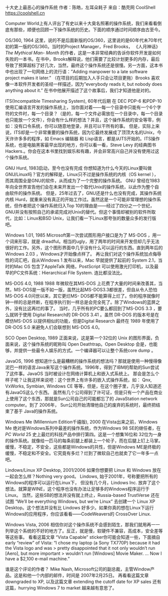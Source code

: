 十大史上最恶心的操作系统
作者：陈皓，左耳朵耗子
来自：酷壳网 CoolShell https://coolshell.cn

Computer World上有人评出了有史以来十大臭名照著的操作系统，我们来看看倒底有那些，顺便也回顾一下操作系统的历史。下面的顺序通过时间顺序由古至今。

OS/360, 1964
这里，说的不是后面新版的OS/360，这里说的是60年代未70年代初的第一版的OS/360。当时的Project Manager，Fred Brooks， 《人月神话》 _The Mythical Man- Month_ 的作者，这是一本非常经典的告诉你软件开发是如何失败的一本书。在书中，Brooks解释说，他们需要了比较计划更多的内存，最后导致了预算超标了好几次，当然，最终这个操作系统还是很慢。另一方面，这本书中也出现了一句网络上的流行语：”Adding manpower to a late software project makes it later.” （在项目的后期加入人手只会让项目更拖）Brooks 喜欢像一本软件开发者的圣经一样描述，因为”everybody reads it, but nobody does anything about it.” 在书中他展开描述了这个故事后，我们才知道他是对的。

ITS(Incompatible Timesharing System), 60年代后期
在 DEC PDP-6 和PDP-10 使用汇编语言开发的操作系统上，当你面对着——每一个目录中只能有一个6个字符的文件时，每一个目录？（是的，每一个文件必需放在一个目录中，每一个目录也只能放一个文件），你会有什么样的想法？并且，这个操作系统的安全等零，例如：没有口令系统，你可以随意地登录，并且可以干所有的事。
但是，实际上来说，ITS却是一个非常重要的操作系统，因为它最终发展成了顶顶大名的Unix，今天许许多多的程序，如 Emacs 编辑器 和 Lisp语言，都是从ITS开始的。ITS操作系统，也是电脑黑客最早出现的地方，你可以看一看，Steve Levy 的经典图书 Hackers.。你会在这本书里找到娱乐和有趣，并会非常高兴自己并没有使用过这个操作系统。

GNU Hurd, 1983启动，至今也没有完成
你想知道为什么今天的Linux要叫做GNU/Linux吗？官方的解释是，Linux只不过是操作系统的内核（OS kernel ），而其周围全是GNU的软件，从而成为了一个完整的操作系统。 GNU 曾经在1983年向全世界宣告他们会在未来开发出一个取代Unix的操作系统，以此作为整个自由软件的操作系统。
但是，25年过去了，GNU还是什么也没有完成，其操作系统内核 Hurd，就重来没有真正的开始工作过。虽然这是一个可能非常理想的操作系统，但作者把这个操作系统归入Top 10的理由是——经过了四分之一个世纪，GNU并没有按照自己的承诺完成对Unix的替代。但这个事情却被别的软件所取代，比如：Linux和BSD Unix，让我们看一下Linux那夸张的数量众多的发行版吧。

Windows 1.01, 1985
Microsoft第一次尝试图形用户接口是为了 MS-DOS ，用一个词来形容，就是 dreadful。相当的ugly，用了两年的时间来开发但却几乎无法很好的工作。另外，这个图形界面中几乎没有什么可以运行的东西。直到两年后的Windows 2.03 ，Windows才开始像点样了。
再让我们对这个操作系统加点侮辱性的词汇吧，自从Windows 1 发布以来，Mac 早就提供了起前的 System 2.1，当时的Mac OS 包含了AppleTalk 网络，PostScript 可以使用激光打印机，以及最早的PC文件系统：Hierarchical File System. 连比都没法比。

MS-DOS 4.0, 1988
1988 年微软在其MS-DOS 上花费了大量的时间来改善其，当然，MS-DOS是一版不如一版，虽然比起MS-DOS3.3都很差，但自从令人恐怕MS-DOS 4.0问世以来，其它更烂MS- DOS都不能算得上烂了。你的程序就像时钟一样的总是终断，在程序执行到一样总是会完全死了。除了Windows的蓝屏之外，没有比这再烂的事了。
当时，几乎所有的PC要么都回到了MS-DOS 3.3 ，要么就转于使用 Digital Research的 DR-DOS 3.41 。虽然 DR-DOS 的版本号是在模仿MS-DOS 以提供相似的功能，但是Digital Research 最终在 1989 年使用了 DR-DOS 5.0 来避免人们会联想到 MS-DOS 4.0。

SCO Open Desktop, 1989
正面来说，这是第一个32位的 Unix 的图形界面，负面来说，这个操作系统的昵称叫 Open Deathtrap。Open Desktop 会是，也能够，并提供一些最令人娱乐的方式。一个编译器可以让整个系统core dump 。

JavaOS, 1996
想知道什么是最糟糕的操作系统的想法吗？那就是使用一种慢得像泥巴一样的语言Java来写这个操作系统。1996年，得到了IBM的帮助的Sun尝试了这件事。JavaOS 当时被设计在网络计算机上和嵌入式系统上。
那会是怎么个样子呢？让我这样来说吧：这个世界上有许多的嵌入式操作系统，如： Qnx, VxWorks, Symbian, Windows CE 等等，但是，在这个圈子里，几乎没人知道还有JavaOS这么个东西。
虽然有几个公司得到了许可证，但是只有一个产品在商业上使用了这个东西，那就是Sun公司自己的可能都忘了的 JavaStation network computer。到了 2006年， Sun公司开始清理他自己的废弃的系统时，最终把结束了基于 Java的操作系统。

Windows Me (Millennium Edition千禧版), 2000
在Vista出来之前，Windows Me 绝对是Windows系列中最差的操作系统，作为Windows 98 SE的继任者，在 _PC World_ 25 史上最烂的科技产品中排行第四。这是一个想集16位和 32位为一身的操作系统。就像给一匹马的每条前腿上都装上一个轮子，而在后腿上钉上马掌。缓慢，不稳定，不安全，这些都是Windows的共性，但是Windows ME是终极的缓慢，不稳定和不安全。它究竟有多烂？烂到了微软自己也就卖了它一年多一点吧。

Lindows/Linux XP Desktop, 2001/2006
如果你想要把 Linux 和 Windows 放在一起会怎么样？Nothing very good。 Lindows, 始于2001年，号称要把所有的Windows的程序可以运行在Linux下， 但没有几个月，Lindows Inc. 放弃了这个想法。就算是WINE，这个程序也没有办法让足够多的Windows程序运行于Linux。
当然，这些SB的想法并没有就上终止，Russia-based TrustVerse 还在试图 “We’ll be everything Windows, but we’re Linux” 去创建一个 Linux XP Desktop。这个想法并没有比 Lindows 好多少。如果你真的想在Linux下运行Windows的应用程序，你应该看看——CodeWeavers的 CrossOver Linux.

Windows Vista, 2006
相信你对这个操作系统不会感到陌生，那我们就用再一一列举这个系统的不好的地方了。反正，就是慢，软硬件不兼容，高成本，安全差等等这些事。
看看这篇文章 “Vista Capable” sticker你可能会知道一些，下面摘自 early “review” of Vista:
“I chose my laptop (a Sony TX770P) because it had the Vista logo and was > pretty disappointed that it not only wouldn’t run [Aero], but more important > wouldn’t run [Windows] Movie Maker. … Now I have a $2,100 e-mail machine.”

谁是这个评论的作者？ Mike Nash, Microsoft公司的副总裁，主管Window产品。这是和他一个内部的邮件，时间是 2007年2月25日。
再看看这篇文章downgraded to XP, 以及这篇文章 extending the cutoff date for XP sales 还有这篇，hurrying Windows 7 to market 越来越有意思了。